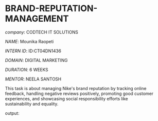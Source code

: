 # BRAND-REPUTATION-MANAGEMENT

*company*: CODTECH IT SOLUTIONS

*NAME*: Mounika Raopeti 

*INTERN ID*: ID:CT04DN1436

*DOMAIN*: DIGITAL MARKETING 

*DURATION*: 6 WEEKS 

*MENTOR*: NEELA SANTOSH

This task is about managing Nike's brand reputation by tracking online feedback, handling negative reviews positively, promoting good customer experiences, and showcasing social responsibility efforts like sustainability and equality.

output: 
